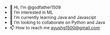- 👋 Hi, I’m @godfather1509
- 👀 I’m interested in ML
- 🌱 I’m currently learning Java and Javascipt
- 💞️ I’m looking to collaborate on Python and Java
- 📫 How to reach me ayushg1500@gmail.com

<!---
godfather1509/godfather1509 is a ✨ special ✨ repository because its `README.md` (this file) appears on your GitHub profile.
You can click the Preview link to take a look at your changes.
--->
